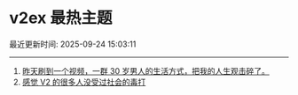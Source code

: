 # v2ex 最热主题

最近更新时间: 2025-09-24 15:03:11

--- 
1. [昨天刷到一个视频，一群 30 岁男人的生活方式，把我的人生观击碎了。](https://www.v2ex.com/t/1161407) 
2. [感觉 V2 的很多人没受过社会的毒打](https://www.v2ex.com/t/1161409) 
